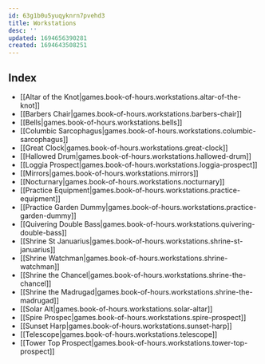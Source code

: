 ```yaml
---
id: 63g1b0u5yuqyknrn7pvehd3
title: Workstations
desc: ''
updated: 1694656390281
created: 1694643508251
---
```

## Index
- [[Altar of the Knot|games.book-of-hours.workstations.altar-of-the-knot]]
- [[Barbers Chair|games.book-of-hours.workstations.barbers-chair]]
- [[Bells|games.book-of-hours.workstations.bells]]
- [[Columbic Sarcophagus|games.book-of-hours.workstations.columbic-sarcophagus]]
- [[Great Clock|games.book-of-hours.workstations.great-clock]]
- [[Hallowed Drum|games.book-of-hours.workstations.hallowed-drum]]
- [[Loggia Prospect|games.book-of-hours.workstations.loggia-prospect]]
- [[Mirrors|games.book-of-hours.workstations.mirrors]]
- [[Nocturnary|games.book-of-hours.workstations.nocturnary]]
- [[Practice Equipment|games.book-of-hours.workstations.practice-equipment]]
- [[Practice Garden Dummy|games.book-of-hours.workstations.practice-garden-dummy]]
- [[Quivering Double Bass|games.book-of-hours.workstations.quivering-double-bass]]
- [[Shrine St Januarius|games.book-of-hours.workstations.shrine-st-januarius]]
- [[Shrine Watchman|games.book-of-hours.workstations.shrine-watchman]]
- [[Shrine the Chancel|games.book-of-hours.workstations.shrine-the-chancel]]
- [[Shrine the Madrugad|games.book-of-hours.workstations.shrine-the-madrugad]]
- [[Solar Alt|games.book-of-hours.workstations.solar-altar]]
- [[Spire Prospec|games.book-of-hours.workstations.spire-prospect]]
- [[Sunset Harp|games.book-of-hours.workstations.sunset-harp]]
- [[Telescope|games.book-of-hours.workstations.telescope]]
- [[Tower Top Prospect|games.book-of-hours.workstations.tower-top-prospect]]
